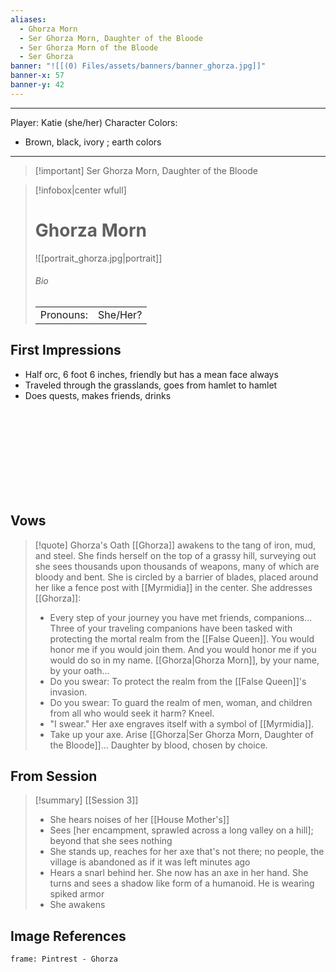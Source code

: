 ```yaml
---
aliases:
  - Ghorza Morn
  - Ser Ghorza Morn, Daughter of the Bloode
  - Ser Ghorza Morn of the Bloode
  - Ser Ghorza
banner: "![[(0) Files/assets/banners/banner_ghorza.jpg]]"
banner-x: 57
banner-y: 42
---
```

---
Player: Katie (she/her)
Character Colors: 
- Brown, black, ivory ; earth colors

---
> [!important] Ser Ghorza Morn, Daughter of the Bloode

> [!infobox|center wfull]
> # Ghorza Morn
> ![[portrait_ghorza.jpg|portrait]]
> ###### Bio
> |  |  |
> | --- | --- |
> | Pronouns: | She/Her? |

## First Impressions

- Half orc, 6 foot 6 inches, friendly but has a mean face always
- Traveled through the grasslands, goes from hamlet to hamlet
- Does quests, makes friends, drinks

<br><br><br><br><br><br><br><br>

## Vows

> [!quote] Ghorza's Oath
> [[Ghorza]] awakens to the tang of iron, mud, and steel. She finds herself on the top of a grassy hill, surveying out she sees thousands upon thousands of weapons, many of which are bloody and bent. She is circled by a barrier of blades, placed around her like a fence post with [[Myrmidia]] in the center. She addresses [[Ghorza]]:
> - Every step of your journey you have met friends, companions... Three of your traveling companions have been tasked with protecting the mortal realm from the [[False Queen]]. You would honor me if you would join them. And you would honor me if you would do so in my name. [[Ghorza|Ghorza Morn]], by your name, by your oath...
> - Do you swear: To protect the realm from the [[False Queen]]'s invasion. 
> - Do you swear: To guard the realm of men, woman, and children from all who would seek it harm? Kneel.
> - "I swear." Her axe engraves itself with a symbol of [[Myrmidia]].
> - Take up your axe. Arise [[Ghorza|Ser Ghorza Morn, Daughter of the Bloode]]... Daughter by blood, chosen by choice.

## From Session

> [!summary] [[Session 3]]
> - She hears noises of her [[House Mother's]]
> - Sees [her encampment, sprawled across a long valley on a hill]; beyond that she sees nothing
> - She stands up, reaches for her axe that's not there; no people, the village is abandoned as if it was left minutes ago
> - Hears a snarl behind her. She now has an axe in her hand. She turns and sees a shadow like form of a humanoid. He is wearing spiked armor
> - She awakens

## Image References

```custom-frames
frame: Pintrest - Ghorza
```

